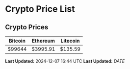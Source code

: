 # Crypto Price List

## Crypto Prices
| Bitcoin | Ethereum | Litecoin |
| ------- | -------- | -------- |
| $99644 | $3995.91 | $135.59 |
**Last Updated:** 2024-12-07 16:44 UTC
**Last Updated:** $DATE$
